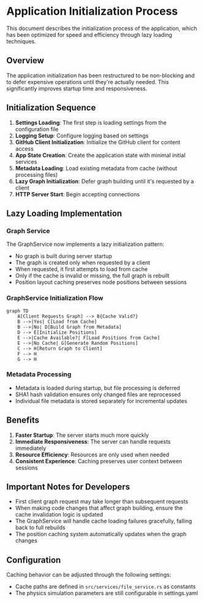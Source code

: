 # Application Initialization Process

This document describes the initialization process of the application, which has been optimized for speed and efficiency through lazy loading techniques.

## Overview

The application initialization has been restructured to be non-blocking and to defer expensive operations until they're actually needed. This significantly improves startup time and responsiveness.

## Initialization Sequence

1. **Settings Loading**: The first step is loading settings from the configuration file
2. **Logging Setup**: Configure logging based on settings
3. **GitHub Client Initialization**: Initialize the GitHub client for content access
4. **App State Creation**: Create the application state with minimal initial services
5. **Metadata Loading**: Load existing metadata from cache (without processing files)
6. **Lazy Graph Initialization**: Defer graph building until it's requested by a client
7. **HTTP Server Start**: Begin accepting connections

## Lazy Loading Implementation

### Graph Service

The GraphService now implements a lazy initialization pattern:

- No graph is built during server startup
- The graph is created only when requested by a client
- When requested, it first attempts to load from cache
- Only if the cache is invalid or missing, the full graph is rebuilt
- Position layout caching preserves node positions between sessions

### GraphService Initialization Flow

```mermaid
graph TD
    A[Client Requests Graph] --> B{Cache Valid?}
    B -->|Yes| C[Load from Cache]
    B -->|No| D[Build Graph from Metadata]
    D --> E[Initialize Positions]
    E -->|Cache Available?| F[Load Positions from Cache]
    E -->|No Cache| G[Generate Random Positions]
    C --> H[Return Graph to Client]
    F --> H
    G --> H
```

### Metadata Processing

- Metadata is loaded during startup, but file processing is deferred
- SHA1 hash validation ensures only changed files are reprocessed
- Individual file metadata is stored separately for incremental updates

## Benefits

1. **Faster Startup**: The server starts much more quickly
2. **Immediate Responsiveness**: The server can handle requests immediately
3. **Resource Efficiency**: Resources are only used when needed
4. **Consistent Experience**: Caching preserves user context between sessions

## Important Notes for Developers

- First client graph request may take longer than subsequent requests
- When making code changes that affect graph building, ensure the cache invalidation logic is updated
- The GraphService will handle cache loading failures gracefully, falling back to full rebuilds
- The position caching system automatically updates when the graph changes

## Configuration

Caching behavior can be adjusted through the following settings:

- Cache paths are defined in `src/services/file_service.rs` as constants
- The physics simulation parameters are still configurable in settings.yaml